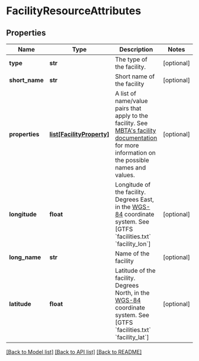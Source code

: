 # FacilityResourceAttributes

## Properties
Name | Type | Description | Notes
------------ | ------------- | ------------- | -------------
**type** | **str** | The type of the facility. | [optional] 
**short_name** | **str** | Short name of the facility | [optional] 
**properties** | [**list[FacilityProperty]**](FacilityProperty.md) | A list of name/value pairs that apply to the facility. See [MBTA&#39;s facility documentation](https://www.mbta.com/developers/gtfs/f#facilities_properties_definitions) for more information on the possible names and values. | [optional] 
**longitude** | **float** | Longitude of the facility. Degrees East, in the [WGS-84](https://en.wikipedia.org/wiki/World_Geodetic_System#Longitudes_on_WGS.C2.A084) coordinate system. See [GTFS &#x60;facilities.txt&#x60; &#x60;facility_lon&#x60;]  | [optional] 
**long_name** | **str** | Name of the facility | [optional] 
**latitude** | **float** | Latitude of the facility.  Degrees North, in the [WGS-84](https://en.wikipedia.org/wiki/World_Geodetic_System#A_new_World_Geodetic_System:_WGS.C2.A084) coordinate system. See [GTFS &#x60;facilities.txt&#x60; &#x60;facility_lat&#x60;]  | [optional] 

[[Back to Model list]](../README.md#documentation-for-models) [[Back to API list]](../README.md#documentation-for-api-endpoints) [[Back to README]](../README.md)


